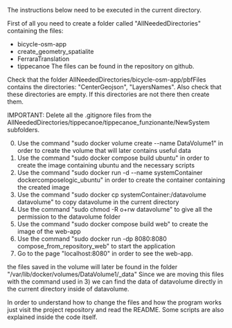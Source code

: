 The instructions below need to be executed in the current directory.

First of all you need to create a folder called "AllNeededDirectories" containing the files:
- bicycle-osm-app 
- create_geometry_spatialite
- FerraraTranslation
- tippecanoe
The files can be found in the repository on github.

Check that the folder AllNeededDirectories/bicycle-osm-app/pbfFiles contains the directories: "CenterGeojson", "LayersNames". Also check that these directories are empty. If this directories are not there then create them.

IMPORTANT: Delete all the .gitignore files from the AllNeededDirectories/tippecanoe/tippecanoe_funzionante/NewSystem subfolders.

0) Use the command "sudo docker volume create --name DataVolume1" in order to create the volume that will later contains useful data
1) Use the command "sudo docker compose build ubuntu" in order to create the image containing ubuntu and the necessary scripts
2) Use the command "sudo docker run -d --name systemContainer dockercomposelogic_ubuntu" in order to create the container containing the created image
3) Use the command "sudo docker cp systemContainer:/datavolume datavolume" to copy datavolume in the current directory
4) Use the command "sudo chmod -R o+rw datavolume" to give all the permission to the datavolume folder
5) Use the command "sudo docker compose build web" to create the image of the web-app
6) Use the command "sudo docker run -dp 8080:8080 compose_from_repository_web" to start the application
7) Go to the page "localhost:8080" in order to see the web-app.

the files saved in the volume will later be found in the folder "/var/lib/docker/volumes/DataVolume1/_data"
Since we are moving this files with the command used in 3) we can find the data of datavolume directly in the current directory inside of datavolume.

In order to understand how to change the files and how the program works just visit the project repository and read the README.
Some scripts are also explained inside the code itself.